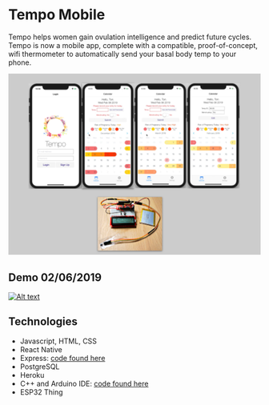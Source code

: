# Tempo Mobile

Tempo helps women gain ovulation intelligence and predict future cycles. Tempo is now a mobile app, complete with a compatible, proof-of-concept, wifi thermometer to automatically send your basal body temp to your phone.

![screenshot](./tempo-mobile.png)

## Demo 02/06/2019

[![Alt text](https://i9.ytimg.com/vi/eW5qm1l2TSk/mqdefault.jpg?sqp=CMz4tuMF&rs=AOn4CLAD5zO_hyZDCW6-0kCcrZ7dnF2qVQ&time=1550695513777)](https://www.youtube.com/watch?v=eW5qm1l2TSk)

## Technologies

* Javascript, HTML, CSS
* React Native
* Express: [code found here](https://github.com/torizoemitchell/tempoMobile-server)
* PostgreSQL
* Heroku
* C++ and Arduino IDE: [code found here](https://github.com/torizoemitchell/arduinosketches)
* ESP32 Thing
